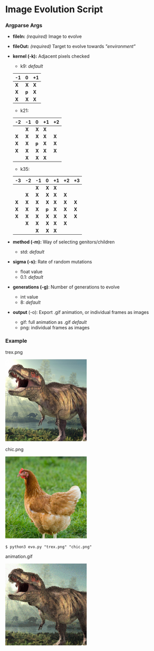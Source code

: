 # Image Evolution Script

### Argparse Args

- **fileIn:**  *(required)* Image to evolve
- **fileOut:**  *(required)* Target to evolve towards *"environment"*
- **kernel (-k):**  Adjacent pixels checked
    - k9: *default*

    -1 | 0 | +1 
    --- | --- | --- 
    **X** | **X** | **X** 
    **X** | **p** | **X** 
    **X** | **X** | **X** 

    - k21:

    -2 | -1 | 0 | +1 | +2 
    --- | --- | --- | --- | --- 
    || **X** | **X** | **X** |
    **X** | **X** | **X** | **X** | **X**
    **X** | **X** | **p** | **X** | **X**
    **X** | **X** | **X** | **X** | **X**
    || **X** | **X** | **X** |

    - k35:

    -3 | -2 | -1 | 0 | +1 | +2 | +3
    --- | --- | --- | --- | --- | --- | --- 
    ||| **X** | **X** | **X** ||
    || **X** | **X** | **X** | **X** | **X** |
    **X** | **X** | **X** | **X** | **X** | **X** | **X**
    **X** | **X** | **X** | **p** | **X** | **X** | **X**
    **X** | **X** | **X** | **X** | **X** | **X** | **X**
    || **X** | **X** | **X** | **X** | **X** |
    ||| **X** | **X** | **X** ||

- **method (-m):**  Way of selecting genitors/children
    - std: *default*

- **sigma (-s):**  Rate of random mutations
    - float value
    - 0.1: *default*

- **generations (-g)**:  Number of generations to evolve
    - int value
    - 8: *default*

- **output** (-o):  Export .gif animation, or  individual frames as images
    - gif:  full animation as .gif *default*
    - png:  individual frames as images

### Example

trex.png

![trex.png](./trex.png)

chic.png

![chic.png](./chic.png)

`$ python3 evo.py "trex.png" "chic.png"`

animation.gif

![animation.gif](./animation.gif)
